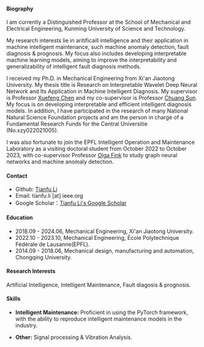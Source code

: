 
#### Biography
I am currently a Distinguished Professor at the School of Mechanical and Electrical Engineering, Kunming University of Science and Technology.

My research interests lie in aritificaill intelligence and their application in machine intelligent maintenance, such machine anomaly detection, fault diagnosis & prognosis. My focus also includes developing interpretable machine learning models, aiming to improve the interpretability and generalizability of intelligent fault diagnosis methods.

I received my Ph.D. in Mechanical Engineering from Xi'an Jiaotong University. My thesis title is Research on Interpretable Wavelet Deep Neural Network and Its Application in Machine Intelligent Diagnosis. My supervisor is Professor [Xuefeng Chen](https://scholar.google.com/citations?user=h47O1xYAAAAJ&hl=zh-CN) and my co-supervisor is Professor [Chuang Sun](https://scholar.google.com/citations?user=RpI75ZIAAAAJ&hl=zh-CN). My focus is on developing interpretable and efficient intelligent diagnosis models. In addition, I have participated in the research of many National Natural Science Foundation projects and am the person in charge of a Fundamental Research Funds for the Central Universitie (No.xzy022021005).

I was also fortunate to join the EPFL Intelligent Operation and Maintenance Laboratory as a visiting doctoral student from October 2022 to October 2023, with co-supervisor Professor [Olga Fink](https://scholar.google.com/citations?user=eAcIoUgAAAAJ&hl=zh-CN) to study graph neural networks and machine anomaly detection.

#### Contact
* Github: [Tianfu Li](https://github.com/HazeDT)
* Email: tianfu.li [at] ieee.org
* Google Scholar：[Tianfu Li's Google Scholar](https://scholar.google.com/citations?user=qgy8dygAAAAJ&hl=zh-CN)

#### Education
* 2018.09 - 2024.06, Mechanical Engineering, Xi'an Jiaotong University.
* 2022.10 - 2023.10, Mechanical Engineering, École Polytechnique Fédérale de Lausanne(EPFL).
* 2014.09 - 2018.06, Mechanical design, manufacturing and automation, Chongqing University.

#### Research Interests
Artificial Intelligence, Intelligent Maintenance, Fault diagosis & prognosis.

#### Skills
* **Intelligent Maintenance:** Proficient in using the PyTorch framework, with the ability to reproduce intelligent maintenance models in the industry.

* **Other:** Signal processing & Vibration Analysis.
